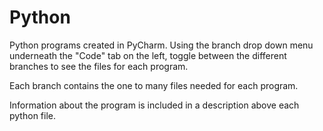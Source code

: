 # Python
Python programs created in PyCharm.
Using the branch drop down menu underneath the "Code" tab on the left, toggle between the different branches to see the files for each program.

Each branch contains the one to many files needed for each program. 

Information about the program is included in a description above each python file. 
